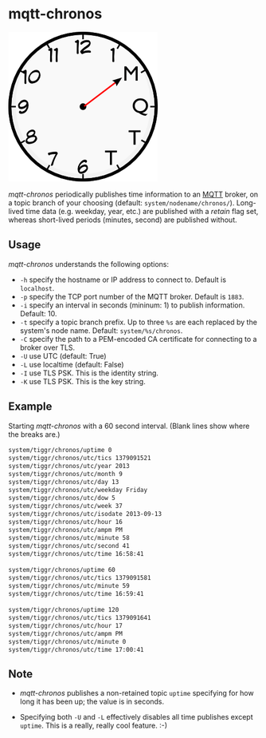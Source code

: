 # mqtt-chronos

![logo](clockface300.png)

_mqtt-chronos_ periodically publishes time information to an [MQTT] broker, on a topic branch of your choosing (default: `system/nodename/chronos/`). Long-lived time data (e.g. weekday, year, etc.) are published with a _retain_ flag set, whereas short-lived periods (minutes, second) are published without.

## Usage

_mqtt-chronos_ understands the following options:

* `-h` specify the hostname or IP address to connect to. Default is `localhost`.
* `-p` specify the TCP port number of the MQTT broker. Default is `1883`.
* `-i` specify an interval in seconds (mininum: 1) to publish information. Default: 10.
* `-t` specify a topic branch prefix. Up to three `%s` are each replaced by the system's node name. Default: `system/%s/chronos`.
* `-C` specify the path to a PEM-encoded CA certificate for connecting to a broker over TLS.
* `-U` use UTC (default: True)
* `-L` use localtime (default: False)
* `-I` use TLS PSK. This is the identity string.
* `-K` use TLS PSK. This is the key string.

## Example

Starting _mqtt-chronos_ with a 60 second interval. (Blank lines show where the breaks are.)

```
system/tiggr/chronos/uptime 0
system/tiggr/chronos/utc/tics 1379091521
system/tiggr/chronos/utc/year 2013
system/tiggr/chronos/utc/month 9
system/tiggr/chronos/utc/day 13
system/tiggr/chronos/utc/weekday Friday
system/tiggr/chronos/utc/dow 5
system/tiggr/chronos/utc/week 37
system/tiggr/chronos/utc/isodate 2013-09-13
system/tiggr/chronos/utc/hour 16
system/tiggr/chronos/utc/ampm PM
system/tiggr/chronos/utc/minute 58
system/tiggr/chronos/utc/second 41
system/tiggr/chronos/utc/time 16:58:41

system/tiggr/chronos/uptime 60
system/tiggr/chronos/utc/tics 1379091581
system/tiggr/chronos/utc/minute 59
system/tiggr/chronos/utc/time 16:59:41

system/tiggr/chronos/uptime 120
system/tiggr/chronos/utc/tics 1379091641
system/tiggr/chronos/utc/hour 17
system/tiggr/chronos/utc/ampm PM
system/tiggr/chronos/utc/minute 0
system/tiggr/chronos/utc/time 17:00:41
```

## Note

* _mqtt-chronos_ publishes a non-retained topic `uptime` specifying for how long it has been up; the value is in seconds.
* Specifying both `-U` and `-L` effectively disables all time publishes except `uptime`. This is a really, really cool feature. :-)

  [mqtt]: http://mqtt.org
  [mosquitto]: http://mosquitto.org
